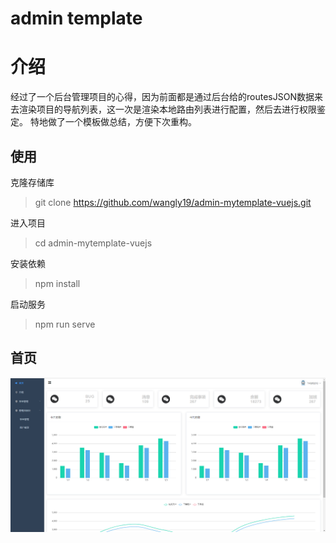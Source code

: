 # admin template

# 介绍
经过了一个后台管理项目的心得，因为前面都是通过后台给的routesJSON数据来去渲染项目的导航列表，这一次是渲染本地路由列表进行配置，然后去进行权限鉴定。
特地做了一个模板做总结，方便下次重构。

## 使用
克隆存储库
>git clone https://github.com/wangly19/admin-mytemplate-vuejs.git

进入项目
>cd admin-mytemplate-vuejs

安装依赖
>npm install 

启动服务
> npm run serve


## 首页
![info-img](info/home.png)